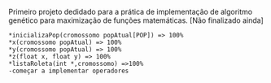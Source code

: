 Primeiro projeto dedidado para a prática de implementação de algoritmo genético para maximização de funções matemáticas. [Não finalizado ainda]

~~~~~~~~~~~~~~~~~~~~funções implementadas~~~~~~~~~~~~~~~~~~~~
*inicializaPop(cromossomo popAtual[POP]) => 100%
*x(cromossomo popAtual) => 100%
*y(cromossomo popAtual) => 100%
*z(float x, float y) => 100%
*listaRoleta(int *,cromossomo) =>100%
-começar a implementar operadores
